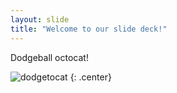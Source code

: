 ```yaml
---
layout: slide
title: "Welcome to our slide deck!"
---
```


Dodgeball octocat!

![dodgetocat](https://octodex.github.com/images/dodgetocat_v2.png)
{: .center}
